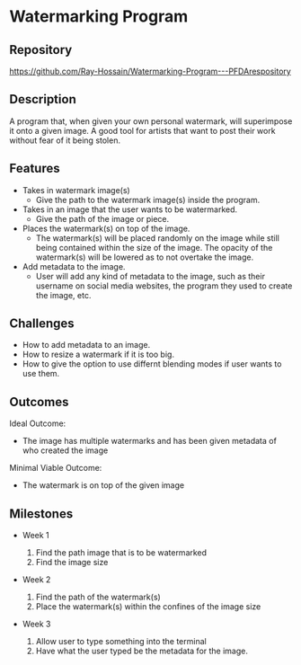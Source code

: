 # Watermarking Program

## Repository
<https://github.com/Ray-Hossain/Watermarking-Program---PFDArespository>

## Description
A program that, when given your own personal watermark, will superimpose it onto a given image. A good tool for artists that want to post their work without fear of it being stolen.

## Features
- Takes in watermark image(s)
	- Give the path to the watermark image(s) inside the program.
- Takes in an image that the user wants to be watermarked.
	- Give the path of the image or piece.
- Places the watermark(s) on top of the image.
	- The watermark(s) will be placed randomly on the image while still being contained within the size of the image. The opacity of the watermark(s) will be lowered as to not overtake the image.
- Add metadata to the image.
    - User will add any kind of metadata to the image, such as their username on social media websites, the program they used to create the image, etc.

## Challenges
- How to add metadata to an image.
- How to resize a watermark if it is too big.
- How to give the option to use differnt blending modes if user wants to use them.

## Outcomes
Ideal Outcome:
- The image has multiple watermarks and has been given metadata of who created the image

Minimal Viable Outcome:
- The watermark is on top of the given image

## Milestones

- Week 1
  1. Find the path image that is to be watermarked
  2. Find the image size

- Week 2
  1. Find the path of the watermark(s)
  2. Place the watermark(s) within the confines of the image size

- Week 3
  1. Allow user to type something into the terminal
  2. Have what the user typed be the metadata for the image.